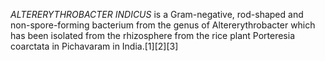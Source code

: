 _ALTERERYTHROBACTER INDICUS_ is a Gram-negative, rod-shaped and non-spore-forming bacterium from the genus of Altererythrobacter which has been isolated from the rhizosphere from the rice plant Porteresia coarctata in Pichavaram in India.[1][2][3]
